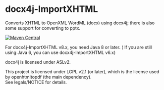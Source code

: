 docx4j-ImportXHTML
==================

Converts XHTML to OpenXML WordML (docx) using docx4j; there is also some support for converting to pptx.

[![Maven Central](https://maven-badges.herokuapp.com/maven-central/org.docx4j/docx4j-ImportXHTML/badge.svg)](https://maven-badges.herokuapp.com/maven-central/org.docx4j/docx4j-ImportXHTML)

For docx4j-ImportXHTML v8.x, you need Java 8 or later. ( If you are still using Java 6, you can use docx4j-ImportXHTML v6.x)

docx4j is licensed under ASLv2.

This project is licensed under LGPL v2.1 (or later), which is the license used by openhtmltopdf (the main dependency).  
See legals/NOTICE for details.
